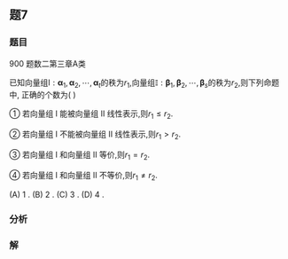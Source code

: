 ## 题7
### 题目
900 题数二第三章A类 

已知向量组$\mathrm{I} : {\mathbf{\alpha }}_{1},{\mathbf{\alpha }}_{2},\cdots ,{\mathbf{\alpha }}_{t}$的秩为${r}_{1}$,向量组$\mathbb{I} : {\mathbf{\beta }}_{1},{\mathbf{\beta }}_{2},\cdots ,{\mathbf{\beta }}_{s}$的秩为${r}_{2}$,则下列命题中, 正确的个数为( )

① 若向量组 I 能被向量组 II 线性表示,则${r}_{1} \leq  {r}_{2}$.

② 若向量组 I 不能被向量组 II 线性表示,则${r}_{1} > {r}_{2}$.

③ 若向量组 I 和向量组 II 等价,则${r}_{1} = {r}_{2}$.

④ 若向量组 I 和向量组 II 不等价,则${r}_{1} \neq  {r}_{2}$.

(A) 1 . 
(B) 2 . 
(C) 3 . 
(D) 4 . 
### 分析

### 解